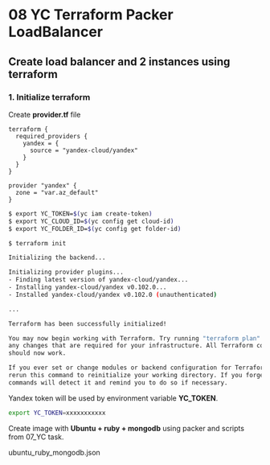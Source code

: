 # 08 YC Terraform Packer LoadBalancer

## Create load balancer and 2 instances using terraform

### 1. Initialize terraform

Create **provider.tf** file

```hcl
terraform {
  required_providers {
    yandex = {
      source = "yandex-cloud/yandex"
    }
  }
}

provider "yandex" {
  zone = "var.az_default"
}
```

```bash
$ export YC_TOKEN=$(yc iam create-token)
$ export YC_CLOUD_ID=$(yc config get cloud-id)
$ export YC_FOLDER_ID=$(yc config get folder-id)

$ terraform init

Initializing the backend...

Initializing provider plugins...
- Finding latest version of yandex-cloud/yandex...
- Installing yandex-cloud/yandex v0.102.0...
- Installed yandex-cloud/yandex v0.102.0 (unauthenticated)

...

Terraform has been successfully initialized!

You may now begin working with Terraform. Try running "terraform plan" to see
any changes that are required for your infrastructure. All Terraform commands
should now work.

If you ever set or change modules or backend configuration for Terraform,
rerun this command to reinitialize your working directory. If you forget, other
commands will detect it and remind you to do so if necessary.
```

Yandex token will be used by environment variable **YC_TOKEN**.

```bash
export YC_TOKEN=xxxxxxxxxxx
```

Create image with **Ubuntu + ruby + mongodb** using packer and scripts from 07_YC task.

ubuntu_ruby_mongodb.json

```json

```
